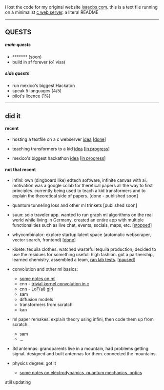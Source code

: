 i lost the code for my original website [isaacbs.com](https://isaacbs.com). this is a text file running on a minimalist [c web server](https://github.com/iDash3/tinywebserver.git). a literal README

- - - - - - - -

## QUESTS

##### main quests
- ******* (soon)
- build in sf forever (o1 visa)

##### side quests
- run mexico's biggest Hackaton
- speak 5 languages (4/5)
- pilot's licence (1%)

- - - - - - - - 

## did it

#### recent

- hosting a textfile on a c webserver [idea](https://x.com/isaacbautistas/status/1793762282339729601) [[done](https://txt.isaacbs.com/)]
  
- teaching transformers to a kid [idea](https://x.com/isaacbautistas/status/1793435710399160465) [[in progress](https://x.com/isaacbautistas/status/1794730213798268970)]
  
- mexico's biggest hackathon [idea](https://x.com/isaacbautistas/status/1789916104178946466) [[in progress](https://x.com/isaacbautistas/status/1791195744432796007)]

#### not that recent

- infini: own (dingboard like) edtech software, infinite canvas with ai. motivation was a google colab for theretical papers all the way to first principles. currently being used to teach a kid transformers and to explain the theoretical side of papers. [done - published soon]

- quantum tunneling loss and other ml trinkets [published soon]

- suun: solo traveler app. wanted to run graph ml algorithms on the real world while living in Germany, created an entire app with multiple functionalities such as live chat, events, socials, maps, etc. [[stopped](https://play.google.com/store/apps/details?id=sunn.app)]

- whycombinator: explore startup latent space (automatic webscraper, vector search, frontend) [[done](https://whycombinator.app)]

- kioete: tequila clothes. watched wasteful tequila production, decided to use the residues for something useful: high fashion. got a partnership, learned chemistry, assembled a team, [ran lab tests](https://x.com/isaacbautistas/status/1729293604957429955).  [[paused](https://www.instagram.com/kioete_/)] 

- convolution and other ml basics:
  - [some notes on ml](https://github.com/iDash3/textbook_notes/tree/main)
  - cnn - [trivial kernel convolution in c](https://github.com/iDash3/Simple-Convolution-Kernel-Example)
  - cnn - [LoF(ai) girl](https://github.com/iDash3/LoFi-Girl-AI)
  - sam
  - diffusion models
  - transformers from scratch
  - kan

- ml paper remakes: explain theory using infini, then code them up from scratch.
  - sam
  - ...

- 3d antennas: grandparents live in a mountain, had problems getting signal. designed and built antennas for them. connected the mountains.  

- physics degree: got it
  - [some notes on electrodynamics, quantum mechanics, optics](https://github.com/iDash3/textbook_notes/tree/main)
  
still updating
